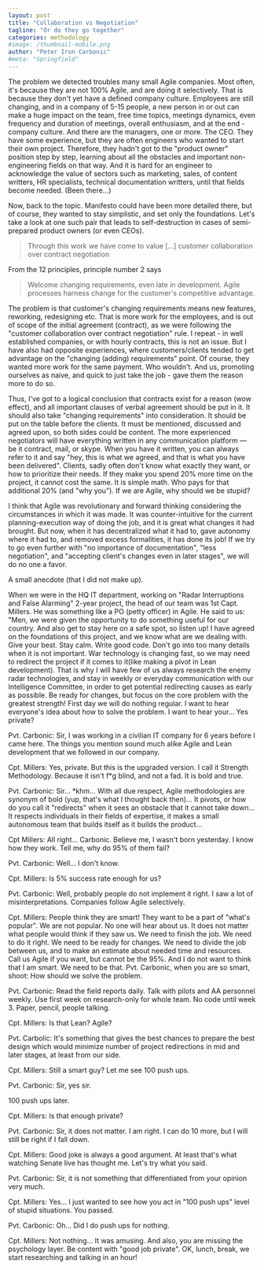 ```yaml
---
layout: post
title: "Collaboration vs Negotiation"
tagline: "Or do they go together"
categories: methodology
#image: /thumbnail-mobile.png
author: "Peter Iron Carbonic"
#meta: "Springfield"
---
```


The problem we detected troubles many small Agile companies. Most often, it's because they are not 100% Agile, and are doing it selectively. That is because they don't yet have a defined company culture. Employees are still changing, and in a company of 5-15 people, a new person in or out can make a huge impact on the team, free time topics, meetings dynamics, even frequency and duration of meetings, overall enthusiasm, and at the end - company culture. And there are the managers, one or more. The CEO. They have some experience, but they are often engineers who wanted to start their own project. Therefore, they hadn't got to the "product owner" position step by step, learning about all the obstacles and important non-engineering fields on that way. And it is hard for an engineer to acknowledge the value of sectors such as marketing, sales, of content writters, HR specialists, technical documentation writters, until that fields become needed. (Been there...) 

Now, back to the topic. Manifesto could have been more detailed there, but of course, they wanted to stay simplistic, and set only the foundations. Let's take a look at one such pair that leads to self-destruction in cases of semi-prepared product owners (or even CEOs).

>Through this work we have come to value [...] customer collaboration over contract negotiation

From the 12 principles, principle number 2 says

>Welcome changing requirements, even late in development. Agile processes harness change for the customer's competitive advantage.

The problem is that customer's changing requirements means new features, reworking, redesigning etc. That is more work for the employees, and is out of scope of the initial agreement (contract), as we were following the "customer collaboration over contract negotiation" rule. I repeat - in well established companies, or with hourly contracts, this is not an issue. But I have also had opposite experiences, where customers/clients tended to get advantage on the "changing (adding) requirements" point. Of course, they wanted more work for the same payment. Who wouldn't. And us, promoting ourselves as naive, and quick to just take the job - gave them the reason more to do so.

Thus, I've got to a logical conclusion that contracts exist for a reason (wow effect), and all important clauses of verbal agreement should be put in it. It should also take "changing requirements" into consideration. It should be put on the table before the clients. It must be mentioned, discussed and agreed upon, so both sides could be content. The more experienced negotiators will have everything written in any communication platform — be it contract, mail, or skype. When you have it written, you can always refer to it and say "hey, this is what we agreed, and that is what you have been delivered". Clients, sadly often don't know what exactly they want, or how to prioritize their needs. If they make you spend 20% more time on the project, it cannot cost the same. It is simple math. Who pays for that additional 20% (and "why you"). If we are Agile, why should we be stupid?

I think that Agile was revolutionary and forward thinking considering the circumstances in which it was made. It was counter-intuitive for the current planning-execution way of doing the job, and it is great what changes it had brought. But now, when it has decentralized what it had to, gave autonomy where it had to, and removed excess formalities, it has done its job! If we try to go even further with "no importance of documentation", "less negotiation", and "accepting client's changes even in later stages", we will do no one a favor.

A small anecdote (that I did not make up).

When we were in the HQ IT department, working on "Radar Interruptions and False Alarming" 2-year project, the head of our team was 1st Capt. Millers. He was something like a PO (petty officer) in Agile. He said to us: "Men, we were given the opportunity to do something useful for our country. And also get to stay here on a safe spot, so listen up! I have agreed on the foundations of this project, and we know what are we dealing with. Give your best. Stay calm. Write good code. Don't go into too many details when it is not important. War technology is changing fast, so we may need to redirect the project if it comes to it(like making a pivot in Lean development). That is why I will have few of us always research the enemy radar technologies, and stay in weekly or everyday communication with our Intelligence Committee, in order to get potential redirecting causes as early as possible. Be ready for changes, but focus on the core problem with the greatest strength! First day we will do nothing regular. I want to hear everyone's idea about how to solve the problem. I want to hear your... Yes private?

Pvt. Carbonic: Sir, I was working in a civilian IT company for 6 years before I came here. The things you mention sound much alike Agile and Lean development that we followed in our company.

Cpt. Millers: Yes, private. But this is the upgraded version. I call it Strength Methodology. Because it isn't f*g blind, and not a fad. It is bold and true.

Pvt. Carbonic: Sir... *khm... With all due respect, Agile methodologies are synonym of bold (yup, that's what I thought back then)... It pivots, or how do you call it "redirects" when it sees an obstacle that it cannot take down... It respects individuals in their fields of expertise, it makes a small autonomous team that builds itself as it builds the product...

Cpt Millers: All right... Carbonic. Believe me, I wasn't born yesterday. I know how they work. Tell me, why do 95% of them fail?

Pvt. Carbonic: Well... I don't know.

Cpt. Millers: Is 5% success rate enough for us?

Pvt. Carbonic: Well, probably people do not implement it right. I saw a lot of misinterpretations. Companies follow Agile selectively. 

Cpt. Millers: People think they are smart! They want to be a part of "what's popular". We are not popular. No one will hear about us. It does not matter what people would think if they saw us. We need to finish the job. We need to do it right. We need to be ready for changes. We need to divide the job between us, and to make an estimate about needed time and resources. Call us Agile if you want, but cannot be the 95%. And I do not want to think that I am smart. We need to be that. Pvt. Carbonic, when you are so smart, shoot: How should we solve the problem.

Pvt. Carbonic: Read the field reports daily. Talk with pilots and AA personnel weekly. Use first week on research-only for whole team. No code until week 3. Paper, pencil, people talking.

Cpt. Millers: Is that Lean? Agile?

Pvt. Carbolic: It's something that gives the best chances to prepare the best design which would minimize number of project redirections in mid and later stages, at least from our side.

Cpt. Millers: Still a smart guy? Let me see 100 push ups.

Pvt. Carbonic: Sir, yes sir.

100 push ups later.

Cpt. Millers: Is that enough private?

Pvt. Carbonic: Sir, it does not matter. I am right. I can do 10 more, but I will still be right if I fall down.

Cpt. Millers: Good joke is always a good argument. At least that's what watching Senate live has thought me. Let's try what you said.

Pvt. Carbonic: Sir, it is not something that differentiated from your opinion very much.

Cpt. Millers: Yes... I just wanted to see how you act in "100 push ups" level of stupid situations. You passed.

Pvt. Carbonic: Oh... Did I do push ups for nothing.

Cpt. Millers: Not nothing... It was amusing. And also, you are missing the psychology layer. Be content with "good job private". OK, lunch, break, we start researching and talking in an hour!

